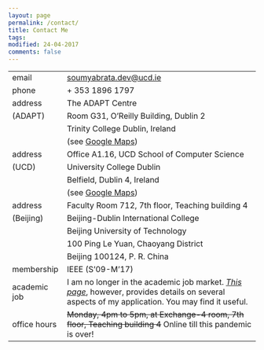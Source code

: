 ```yaml
---
layout: page
permalink: /contact/
title: Contact Me
tags: 
modified: 24-04-2017
comments: false
---
```

<!---
email: <a href="mailto:soumyabrata.dev@adaptcentre.ie">soumyabrata.dev@adaptcentre.ie</a>  
phone: + 353 1896 1797   
address: ADAPT Centre, Room G31, O'Reilly Building, Dublin 2 (see <a href="https://www.google.ie/maps/place/53°20'36.7%22N+6°15'03.4%22W/@53.3435311,-6.2531254,17z/am=t/data=!3m1!4b1!4m5!3m4!1s0x0:0x0!8m2!3d53.3435311!4d-6.2509314?hl=en">Google Maps</a>)  
Trinity College Dublin, Ireland  
affiliation: IEEE (S'09-M'17)  
-->

|                  |                                                                       |
|------------------|-----------------------------------------------------------------------|
| email            | <a href="mailto:soumyabrata.dev@ucd.ie">soumyabrata.dev@ucd.ie</a>|
| phone            | + 353 1896 1797                                                       |
| address          | The ADAPT Centre                                                      |
| (ADAPT)          | Room G31, O’Reilly Building, Dublin 2                                 |
|                  | Trinity College Dublin, Ireland                                       |
|                  | (see <a href="https://www.google.ie/maps/place/53°20'36.7%22N+6°15'03.4%22W/@53.3435311,-6.2531254,17z/am=t/data=!3m1!4b1!4m5!3m4!1s0x0:0x0!8m2!3d53.3435311!4d-6.2509314?hl=en">Google Maps</a>)                                                                              |
| address          | Office A1.16, UCD School of Computer Science                          |
| (UCD)            | University College Dublin                                             |
|                  | Belfield, Dublin 4, Ireland                                           |
|                  | (see <a href="https://goo.gl/maps/vq2L7NKsVmUniNZC8">Google Maps</a>) |
| address          | Faculty Room 712, 7th floor, Teaching building 4                      |
| (Beijing)        | Beijing-Dublin International College                                  |
|                  | Beijing University of Technology                                      |
|                  | 100 Ping Le Yuan, Chaoyang District                                   |
|                  | Beijing 100124, P. R. China                                           |
| membership       | IEEE (S’09-M’17)                                                      |
| academic job     | I am no longer in the academic job market. <a href="https://soumyabrata.github.io/application/">*This page*</a>, however, provides details on several aspects of my application. You may find it useful.                                                                             |
| office hours     | <del>Monday, 4pm to 5pm, at Exchange-4 room, 7th floor, Teaching building 4</del> Online till this pandemic is over!|



<!---
Communication Research I  
S2.1 B4-03/04  
50 Nanyang Avenue  
Electrical and Electronic Engineering  
Nanyang Technological University  
Singapore-639798  

email: soumyabr001[at]e[dot]ntu[dot]edu[dot]sg  

phone: +65 6790 6527 
 
| curriculum vitae | [<a href="https://soumyabrata.github.io/files/CV.pdf">pdf</a>]        |

| affiliation      | <img src="{{ site.baseurl }}/images/adapt-logo.png" width="140">      |
-->
